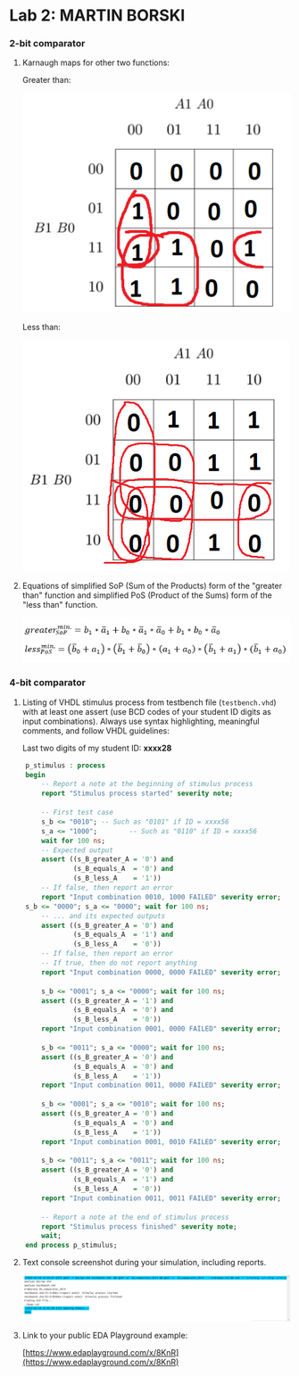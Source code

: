# Lab 2: MARTIN BORSKI

### 2-bit comparator

1. Karnaugh maps for other two functions:

   Greater than:

   ![K-maps](images/de1-21.png)

   Less than:

   ![K-maps](images/de1-22.png)

2. Equations of simplified SoP (Sum of the Products) form of the "greater than" function and simplified PoS (Product of the Sums) form of the "less than" function.

   ![Logic functions](images/de1-24.png)

### 4-bit comparator

1. Listing of VHDL stimulus process from testbench file (`testbench.vhd`) with at least one assert (use BCD codes of your student ID digits as input combinations). Always use syntax highlighting, meaningful comments, and follow VHDL guidelines:

   Last two digits of my student ID: **xxxx28**

```vhdl
    p_stimulus : process
    begin
        -- Report a note at the beginning of stimulus process
        report "Stimulus process started" severity note;

        -- First test case
        s_b <= "0010"; -- Such as "0101" if ID = xxxx56
        s_a <= "1000";        -- Such as "0110" if ID = xxxx56
        wait for 100 ns;
        -- Expected output
        assert ((s_B_greater_A = '0') and
                (s_B_equals_A  = '0') and
                (s_B_less_A    = '1'))
        -- If false, then report an error
        report "Input combination 0010, 1000 FAILED" severity error;
	s_b <= "0000"; s_a <= "0000"; wait for 100 ns;
        -- ... and its expected outputs
        assert ((s_B_greater_A = '0') and
                (s_B_equals_A  = '1') and
                (s_B_less_A    = '0'))
        -- If false, then report an error
        -- If true, then do not report anything
        report "Input combination 0000, 0000 FAILED" severity error;

		s_b <= "0001"; s_a <= "0000"; wait for 100 ns;
        assert ((s_B_greater_A = '1') and
                (s_B_equals_A  = '0') and
                (s_B_less_A    = '0'))
		report "Input combination 0001, 0000 FAILED" severity error;
        
        s_b <= "0011"; s_a <= "0000"; wait for 100 ns;
        assert ((s_B_greater_A = '0') and
                (s_B_equals_A  = '0') and
                (s_B_less_A    = '1'))
		report "Input combination 0011, 0000 FAILED" severity error;
        
        s_b <= "0001"; s_a <= "0010"; wait for 100 ns;
        assert ((s_B_greater_A = '0') and
                (s_B_equals_A  = '0') and
                (s_B_less_A    = '1'))
		report "Input combination 0001, 0010 FAILED" severity error;
        
        s_b <= "0011"; s_a <= "0011"; wait for 100 ns;
        assert ((s_B_greater_A = '0') and
                (s_B_equals_A  = '1') and
                (s_B_less_A    = '0'))
		report "Input combination 0011, 0011 FAILED" severity error;

        -- Report a note at the end of stimulus process
        report "Stimulus process finished" severity note;
        wait;
    end process p_stimulus;
```

2. Text console screenshot during your simulation, including reports.

   ![your figure](images/de1-23.png)

3. Link to your public EDA Playground example:

   [https://www.edaplayground.com/x/8KnR](https://www.edaplayground.com/x/8KnR)

